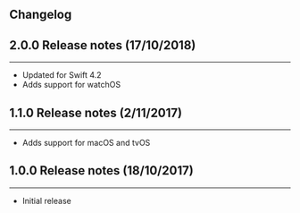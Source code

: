 ## Changelog

## 2.0.0 Release notes (17/10/2018)
----

- Updated for Swift 4.2
- Adds support for watchOS

## 1.1.0 Release notes (2/11/2017)
----

- Adds support for macOS and tvOS

## 1.0.0 Release notes (18/10/2017)
----

- Initial release
